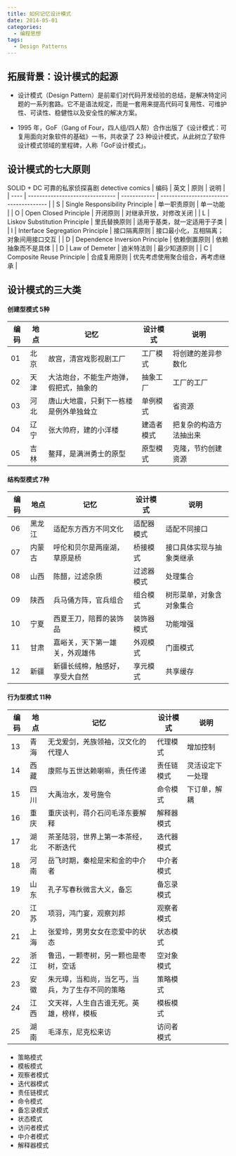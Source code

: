 ```yaml
---
title: 如何记忆设计模式
date: 2014-05-01
categories:
  - 编程思想
tags:
  - Design Patterns
---
```


## 拓展背景：设计模式的起源
- 设计模式（Design Pattern）是前辈们对代码开发经验的总结，是解决特定问题的一系列套路。它不是语法规定，而是一套用来提高代码可复用性、可维护性、可读性、稳健性以及安全性的解决方案。

- 1995 年，GoF（Gang of Four，四人组/四人帮）合作出版了《设计模式：可复用面向对象软件的基础》一书，共收录了 23 种设计模式，从此树立了软件设计模式领域的里程碑，人称「GoF设计模式」。

## 设计模式的七大原则
SOLID + DC  可靠的私家侦探喜剧 detective comics
| 编码 | 英文                            | 原则         | 说明                                   |
| ---- | ------------------------------- | ------------ | -------------------------------------- |
| S    | Single Responsibility Principle | 单一职责原则 | 单一功能                               |
| O    | Open Closed Principle           | 开闭原则     | 对继承开放，对修改关闭                 |
| L    | Liskov Substitution Principle   | 里氏替换原则 | 适用于基类，就一定适用于子类           |
| I    | Interface Segregation Principle | 接口隔离原则 | 接口最小化，互相隔离；对象间用接口交互 |
| D    | Dependence Inversion Principle  | 依赖倒置原则 | 依赖抽象而不是具体                     |
| D    | Law of Demeter                  | 迪米特法则   | 最少知道原则                           |
| C    | Composite Reuse Principle       | 合成复用原则 | 优先考虑使用聚合组合，再考虑继承       |



## 设计模式的三大类
#### 创建型模式 5种

| 编码 | 地点 | 记忆                                   | 设计模式   | 说明                   |
| ---- | ---- | -------------------------------------- | ---------- | ---------------------- |
| 01   | 北京 | 故宫，清宫戏影视剧工厂                 | 工厂模式   | 将创建的差异参数化     |
| 02   | 天津 | 大沽炮台，不能生产炮弹，假把式，抽象的 | 抽象工厂   | 工厂的工厂             |
| 03   | 河北 | 唐山大地震，只剩下一栋楼是例外单独耸立 | 单例模式   | 省资源                 |
| 04   | 辽宁 | 张大帅府，建的小洋楼                   | 建造者模式 | 把复杂的构造方法抽出来 |
| 05   | 吉林 | 鳌拜，是满洲勇士的原型                 | 原型模式   | 克隆，节约创建资源     |

#### 结构型模式 7种

| 编码 | 地点   | 记忆                           | 设计模式   | 说明                     |
| ---- | ------ | ------------------------------ | ---------- | ------------------------ |
| 06   | 黑龙江 | 适配东方西方不同文化           | 适配器模式 | 适配不同接口             |
| 07   | 内蒙古 | 呼伦和贝尔是两座湖，草原是桥   | 桥接模式   | 接口具体实现与抽象类继承 |
| 08   | 山西   | 陈醋，过滤杂质                 | 过滤器模式 | 处理集合                 |
| 09   | 陕西   | 兵马俑方阵，官兵组合           | 组合模式   | 树形菜单，对象含对象集合 |
| 10   | 宁夏   | 西夏王刀，陪葬的装饰品         | 装饰器模式 | 功能增强                 |
| 11   | 甘肃   | 嘉峪关，天下第一雄关，外观雄伟 | 外观模式   | 门面模式                 |
| 12   | 新疆   | 新疆长绒棉，触感好，享受大自然 | 享元模式   | 共享缓存                 |

#### 行为型模式 11种

| 编码 | 地点 | 记忆                                             | 设计模式   | 说明             |
| ---- | ---- | ------------------------------------------------ | ---------- | ---------------- |
| 13   | 青海 | 无戈爰剑，羌族领袖，汉文化的代理人               | 代理模式   | 增加控制         |
| 14   | 西藏 | 康熙与五世达赖喇嘛，责任传递                     | 责任链模式 | 灵活设定下一处理 |
| 15   | 四川 | 大禹治水，发号施令                               | 命令模式   | 下订单，解耦     |
| 16   | 重庆 | 重庆谈判，蒋介石问毛泽东要解释                   | 解释器模式 |                  |
| 17   | 湖北 | 茶圣陆羽，世界上第一本茶经，不断迭代             | 迭代器模式 |                  |
| 18   | 河南 | 岳飞时期，秦桧是宋和金的中介者                   | 中介者模式 |                  |
| 19   | 山东 | 孔子写春秋微言大义，备忘                         | 备忘录模式 |                  |
| 20   | 江苏 | 项羽，鸿门宴，观察刘邦                           | 观察者模式 |                  |
| 21   | 上海 | 张爱玲，男男女女在恋爱中的状态                   | 状态模式   |                  |
| 22   | 浙江 | 鲁迅，一颗枣树，另一颗也是枣树，空话             | 空对象模式 |                  |
| 23   | 安徽 | 朱元璋，当和尚，当乞丐，当兵，为了生存不同的策略 | 策略模式   |                  |
| 24   | 江西 | 文天祥，人生自古谁无死。英雄，榜样，模板         | 模板模式   |                  |
| 25   | 湖南 | 毛泽东，尼克松来访                               | 访问者模式 |                  |

#### 

- 策略模式
- 模板模式
- 观察者模式
- 迭代器模式
- 责任链模式
- 命令模式
- 备忘录模式
- 状态模式
- 访问者模式
- 中介者模式
- 解释器模式




